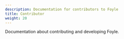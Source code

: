 ```yaml
---
description: Documentation for contributors to Foyle
title: Contributor
weight: 20
---
```


Documentation about contributing and developing Foyle.